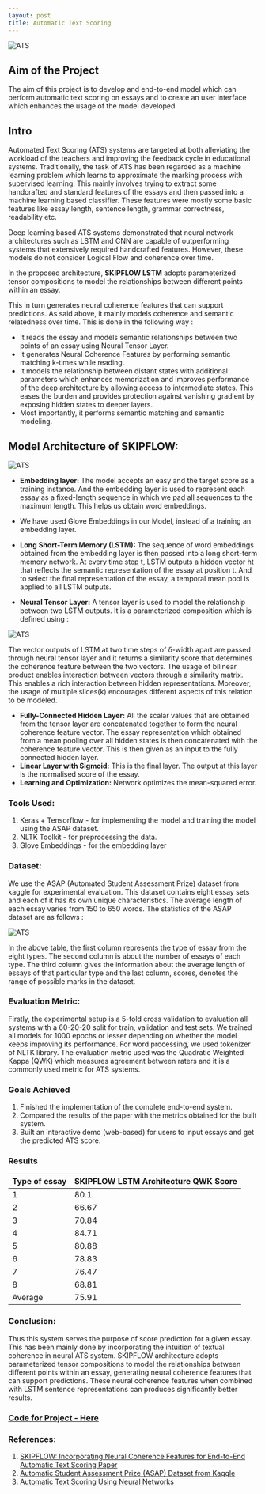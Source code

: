 ```yaml
---
layout: post
title: Automatic Text Scoring
---
```


![ATS](/images/main.png "ATS")


## Aim of the Project

The aim of this project is to develop and end-to-end model which can perform automatic text scoring on essays and to create an user interface which enhances the usage of the model developed.

## Intro

Automated Text Scoring (ATS) systems are targeted at both alleviating the workload of the teachers and improving the feedback cycle in educational systems. Traditionally, the task of ATS has been regarded as a machine learning problem which learns to approximate the marking process with supervised learning. This mainly involves trying to extract some handcrafted and standard features of the essays and then passed into a machine learning based classifier. These features were mostly some basic features like essay length, sentence length, grammar correctness, readability etc.

Deep learning based ATS systems demonstrated that neural network architectures such as LSTM and CNN are capable of outperforming systems that extensively required handcrafted features. However, these models do not consider Logical Flow and coherence over time. 

In the proposed architecture, **SKIPFLOW LSTM** adopts parameterized tensor compositions to model the relationships between different points within an essay.

This in turn generates neural coherence features that can support predictions. As said above, it mainly models coherence and semantic relatedness over time. This is done in the following way :

- It reads the essay and models semantic relationships between two points of an essay using Neural Tensor Layer.
- It generates Neural Coherence Features by performing semantic matching k-times while reading. 
- It models the relationship between distant states with additional parameters which enhances memorization and improves performance of the deep architecture by allowing access to intermediate states. This eases the burden and provides protection against vanishing gradient by exposing hidden states to deeper layers. 
- Most importantly, it performs semantic matching and semantic modeling.


## Model Architecture of SKIPFLOW:

![ATS](/images/ATS.png "ATS")


- **Embedding layer:** The model accepts an easy and the target score as a training instance. And the embedding layer is used to represent each essay as a fixed-length sequence in which we pad all sequences to the maximum length. This helps us obtain word embeddings.
- We have used Glove Embeddings in our Model, instead of a training an embedding layer.
- **Long Short-Term Memory (LSTM):** The sequence of word embeddings obtained from the embedding layer is then passed into a long short-term memory network. At every time step t, LSTM outputs a hidden vector ht that reflects the semantic representation of the essay at position t. And to select the final representation of the essay, a temporal mean pool is applied to all LSTM outputs. 

- **Neural Tensor Layer:** A tensor layer is used to model the relationship between two LSTM outputs. It is a parameterized composition which is defined using :

![ATS](/images/form.png "ATS")

The vector outputs of LSTM at two time steps of δ-width apart are passed through neural tensor layer and it returns a similarity score that determines the coherence feature between the two vectors. The usage of bilinear product enables interaction between vectors through a similarity matrix. This enables a rich interaction between hidden representations. Moreover, the usage of multiple slices(k) encourages different aspects of this relation to be modeled.

- **Fully-Connected Hidden Layer:** All the scalar values that are obtained from the tensor layer are concatenated together to form the neural coherence feature vector. The essay representation which obtained from a mean pooling over all hidden states is then concatenated with the coherence feature vector.  This is then given as an input to the fully connected hidden layer.
- **Linear Layer with Sigmoid:** This is the final layer. The output at this layer is the normalised score of the essay. 
- **Learning and Optimization:** Network optimizes the mean-squared error. 

### Tools Used:

1. Keras + Tensorflow - for implementing the model and training the model using
the ASAP dataset.
2. NLTK Toolkit - for preprocessing the data.
3. Glove Embeddings - for the embedding layer

### Dataset:

We use the ASAP (Automated Student Assessment Prize) dataset from kaggle for experimental evaluation.  This dataset contains eight essay sets and each of it has its own unique characteristics. The average length of each essay varies from 150 to 650 words. The statistics of the ASAP dataset are as follows : 

![ATS](/images/data.png "ATS")

In the above table, the first column represents the type of essay from the eight types. The second column is about the number of essays of each type. The third column gives the information about the average length of essays of that particular type and the last column, scores, denotes the range of possible marks in the dataset. 

### Evaluation Metric: 

Firstly, the experimental setup is a 5-fold cross validation to evaluation all systems with a 60-20-20 split for train, validation and test sets. We trained all models for 1000 epochs or lesser depending on whether the model keeps improving its performance. For word processing, we used tokenizer of NLTK library. The evaluation metric used was the Quadratic Weighted Kappa (QWK) which measures agreement between raters and it is a commonly used metric for ATS systems.

### Goals Achieved

1. Finished the implementation of the complete end-to-end system. 
2. Compared the results of the paper with the metrics obtained for the built system. 
3. Built an interactive demo (web-based) for users to input essays and get the predicted ATS score.

### Results


| Type of essay 	| SKIPFLOW LSTM Architecture QWK Score 	|
|---------------	|--------------------------------------	|
| 1 	| 80.1 	|
| 2 	| 66.67 	|
| 3 	| 70.84 	|
| 4 	| 84.71 	|
| 5 	| 80.88 	|
| 6 	| 78.83 	|
| 7 	| 76.47 	|
| 8 	| 68.81 	|
| Average 	| 75.91 	|


### Conclusion:

Thus this system serves the purpose of score prediction for a given essay. This has been mainly done by incorporating the intuition of textual coherence in neural ATS system. SKIPFLOW architecture adopts parameterized tensor compositions to model the relationships between different points within an essay, generating neural coherence features that can support predictions. These neural coherence features when combined with LSTM sentence representations can produces significantly better results. 	

### [Code for Project - Here](https://github.com/Saiteja-Reddy/Automatic-Text-Scoring)

### References: 
1. [SKIPFLOW: Incorporating Neural Coherence Features for End-to-End Automatic Text Scoring Paper](https://arxiv.org/pdf/1711.04981.pdf)
2. [Automatic Student Assessment Prize (ASAP) Dataset from Kaggle](https://www.kaggle.com/c/asap-aes)
3. [Automatic Text Scoring Using Neural Networks](https://arxiv.org/pdf/1606.04289v2.pdf)

